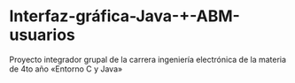 # Interfaz-gráfica-Java-+-ABM-usuarios
Proyecto integrador grupal de la carrera ingeniería electrónica de la materia de 4to año «Entorno C y Java»
